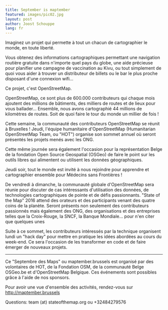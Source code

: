 ```yaml
---
title: September is maptember
featured: images/pic02.jpg
layout: post
author: Joost Schouppe
lang: fr
---
```


Imaginez un projet qui permette à tout un chacun de cartographier le monde, en toute liberté.

Vous obtenez des informations cartographiques permettant une navigation routière gratuite dans n'importe quel pays du globe, une aide précieuse pour planifier une campagne de vaccination au Kivu, ou tout simplement de quoi vous aider à trouver un distributeur de billets ou le bar le plus proche disposant d'une connexion wifi...


Ce projet, c'est OpenStreetMap.


OpenStreetMap, ce sont plus de 600.000 contributeurs qui chaque mois ajoutent des millions de bâtiments, des milliers de routes et de lieux pour vous ballader...  Ensemble, nous avons cartographié 44 millions de kilomètres de routes.  Soit de quoi faire le tour du monde un millier de fois !


Cette semaine, la communauté des contributeurs OpenStreetMap se réunit à Bruxelles ! Jeudi, l'équipe humanitaire d'OpenStreetMap (Humanitarian OpenStreetMap Team, ou "HOT") organise son sommet annuel où seront présentés les projets menés avec les ONG.

Cette même journée sera également l'occasion pour la représentation Belge de la fondation Open Source Geospatial (OSGeo) de faire le point sur les outils libres qui alimentent ou utilisent les données géographiques. 

Jeudi soir, tout le monde est invité à nous rejoindre pour apprendre et cartographier ensemble pour Médecins sans Frontières !


De vendredi à dimanche, la communauté globale d'OpenStreetMap sera réunie pour discuter de cas intéressants d'utilisation des données, de technologies cartographiques de pointe et de défis passionnants.  "State of the Map" 2016 attend des orateurs et des participants venant des quatre coins de la planète. Seront présents non seulement des contributeurs passionnés mais également des ONG, des organisations et des entreprises telles que la Croix-Rouge, la SNCF, la Banque Mondiale... pour n'en citer que quelques unes 

Suite à ce sommet, les contributeurs intéressés par la technique organisent lundi un "hack day" pour mettre en pratique les idées abordées au cours du week-end.  Ce sera l'occasion de les transformer en code et de faire émerger de nouveaux projets.


---

 

Ce "Septembre des Maps" ou maptember.brussels est organisé par des volontaires de HOT, de la Fondation OSM, de la communauté Belge OSGeo.be et d'OpenStreetMap Belgique.  Ces événements sont possibles grâce à l'aide de nos sponsors.

 

Pour avoir une vue d'ensemble des activités, rendez-vous sur http://maptember.brussels

Questions: team (at) stateofthemap.org ou +32484279576
